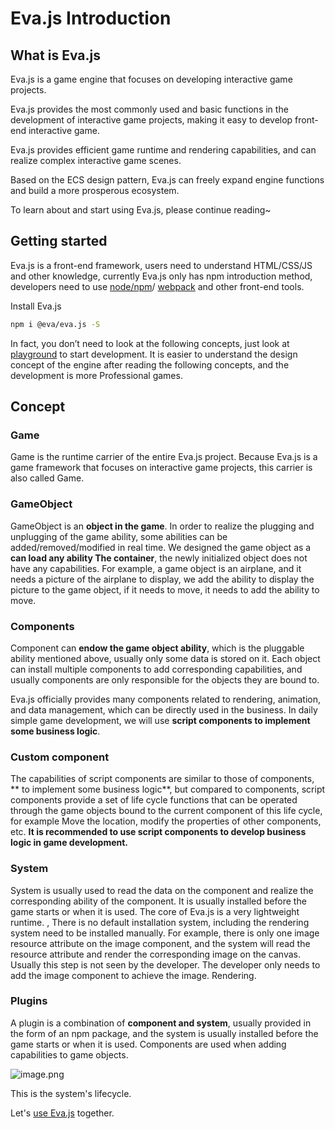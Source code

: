 # Eva.js Introduction

## What is Eva.js
Eva.js is a game engine that focuses on developing interactive game projects.

Eva.js provides the most commonly used and basic functions in the development of interactive game projects, making it easy to develop front-end interactive game.

Eva.js provides efficient game runtime and rendering capabilities, and can realize complex interactive game scenes.

Based on the ECS design pattern, Eva.js can freely expand engine functions and build a more prosperous ecosystem.


To learn about and start using Eva.js, please continue reading~


## Getting started
Eva.js is a front-end framework, users need to understand HTML/CSS/JS and other knowledge, currently Eva.js only has npm introduction method, developers need to use [node/npm](https://nodejs.org/)/ [webpack](https://webpack.js.org/) and other front-end tools.


Install Eva.js

```bash
npm i @eva/eva.js -S
```


In fact, you don’t need to look at the following concepts, just look at [playground](https://eva.alibaba-inc.com/playground/image) to start development. It is easier to understand the design concept of the engine after reading the following concepts, and the development is more Professional games.


## Concept

### Game

Game is the runtime carrier of the entire Eva.js project. Because Eva.js is a game framework that focuses on interactive game projects, this carrier is also called Game.

### GameObject

GameObject is an **object in the game**. In order to realize the plugging and unplugging of the game ability, some abilities can be added/removed/modified in real time. We designed the game object as a **can load any ability The container**, the newly initialized object does not have any capabilities. For example, a game object is an airplane, and it needs a picture of the airplane to display, we add the ability to display the picture to the game object, if it needs to move, it needs to add the ability to move.

### Components

Component can **endow the game object ability**, which is the pluggable ability mentioned above, usually only some data is stored on it. Each object can install multiple components to add corresponding capabilities, and usually components are only responsible for the objects they are bound to.

Eva.js officially provides many components related to rendering, animation, and data management, which can be directly used in the business. In daily simple game development, we will use **script components to implement some business logic**.

### Custom component

The capabilities of script components are similar to those of components, ** to implement some business logic**, but compared to components, script components provide a set of life cycle functions that can be operated through the game objects bound to the current component of this life cycle, for example Move the location, modify the properties of other components, etc. **It is recommended to use script components to develop business logic in game development.**

### System

System is usually used to read the data on the component and realize the corresponding ability of the component. It is usually installed before the game starts or when it is used. The core of Eva.js is a very lightweight runtime. , There is no default installation system, including the rendering system need to be installed manually. For example, there is only one image resource attribute on the image component, and the system will read the resource attribute and render the corresponding image on the canvas. Usually this step is not seen by the developer. The developer only needs to add the image component to achieve the image. Rendering.

### Plugins

A plugin is a combination of **component and system**, usually provided in the form of an npm package, and the system is usually installed before the game starts or when it is used. Components are used when adding capabilities to game objects.

![image.png](https://gw.alicdn.com/imgextra/i1/O1CN01fYzaFt1URSNYG3T7h_!!6000000002514-2-tps-1420-1208.png)

This is the system's lifecycle.

Let's [use Eva.js](/tutorials/quickstart) together.

<br/>
<br/>
<br/>
<br/>
<br/>
<br/>